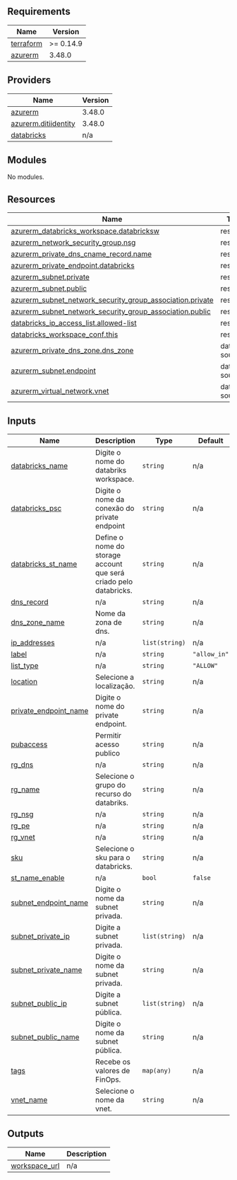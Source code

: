 ## Requirements

| Name | Version |
|------|---------|
| <a name="requirement_terraform"></a> [terraform](#requirement\_terraform) | >= 0.14.9 |
| <a name="requirement_azurerm"></a> [azurerm](#requirement\_azurerm) | 3.48.0 |

## Providers

| Name | Version |
|------|---------|
| <a name="provider_azurerm"></a> [azurerm](#provider\_azurerm) | 3.48.0 |
| <a name="provider_azurerm.ditiidentity"></a> [azurerm.ditiidentity](#provider\_azurerm.ditiidentity) | 3.48.0 |
| <a name="provider_databricks"></a> [databricks](#provider\_databricks) | n/a |

## Modules

No modules.

## Resources

| Name | Type |
|------|------|
| [azurerm_databricks_workspace.databricksw](https://registry.terraform.io/providers/hashicorp/azurerm/3.48.0/docs/resources/databricks_workspace) | resource |
| [azurerm_network_security_group.nsg](https://registry.terraform.io/providers/hashicorp/azurerm/3.48.0/docs/resources/network_security_group) | resource |
| [azurerm_private_dns_cname_record.name](https://registry.terraform.io/providers/hashicorp/azurerm/3.48.0/docs/resources/private_dns_cname_record) | resource |
| [azurerm_private_endpoint.databricks](https://registry.terraform.io/providers/hashicorp/azurerm/3.48.0/docs/resources/private_endpoint) | resource |
| [azurerm_subnet.private](https://registry.terraform.io/providers/hashicorp/azurerm/3.48.0/docs/resources/subnet) | resource |
| [azurerm_subnet.public](https://registry.terraform.io/providers/hashicorp/azurerm/3.48.0/docs/resources/subnet) | resource |
| [azurerm_subnet_network_security_group_association.private](https://registry.terraform.io/providers/hashicorp/azurerm/3.48.0/docs/resources/subnet_network_security_group_association) | resource |
| [azurerm_subnet_network_security_group_association.public](https://registry.terraform.io/providers/hashicorp/azurerm/3.48.0/docs/resources/subnet_network_security_group_association) | resource |
| [databricks_ip_access_list.allowed-list](https://registry.terraform.io/providers/databricks/databricks/latest/docs/resources/ip_access_list) | resource |
| [databricks_workspace_conf.this](https://registry.terraform.io/providers/databricks/databricks/latest/docs/resources/workspace_conf) | resource |
| [azurerm_private_dns_zone.dns_zone](https://registry.terraform.io/providers/hashicorp/azurerm/3.48.0/docs/data-sources/private_dns_zone) | data source |
| [azurerm_subnet.endpoint](https://registry.terraform.io/providers/hashicorp/azurerm/3.48.0/docs/data-sources/subnet) | data source |
| [azurerm_virtual_network.vnet](https://registry.terraform.io/providers/hashicorp/azurerm/3.48.0/docs/data-sources/virtual_network) | data source |

## Inputs

| Name | Description | Type | Default | Required |
|------|-------------|------|---------|:--------:|
| <a name="input_databricks_name"></a> [databricks\_name](#input\_databricks\_name) | Digite o nome do databriks workspace. | `string` | n/a | yes |
| <a name="input_databricks_psc"></a> [databricks\_psc](#input\_databricks\_psc) | Digite o nome da conexão do private endpoint | `string` | n/a | yes |
| <a name="input_databricks_st_name"></a> [databricks\_st\_name](#input\_databricks\_st\_name) | Define o nome do storage account que será criado pelo databricks. | `string` | n/a | yes |
| <a name="input_dns_record"></a> [dns\_record](#input\_dns\_record) | n/a | `string` | n/a | yes |
| <a name="input_dns_zone_name"></a> [dns\_zone\_name](#input\_dns\_zone\_name) | Nome da zona de dns. | `string` | n/a | yes |
| <a name="input_ip_addresses"></a> [ip\_addresses](#input\_ip\_addresses) | n/a | `list(string)` | n/a | yes |
| <a name="input_label"></a> [label](#input\_label) | n/a | `string` | `"allow_in"` | no |
| <a name="input_list_type"></a> [list\_type](#input\_list\_type) | n/a | `string` | `"ALLOW"` | no |
| <a name="input_location"></a> [location](#input\_location) | Selecione a localização. | `string` | n/a | yes |
| <a name="input_private_endpoint_name"></a> [private\_endpoint\_name](#input\_private\_endpoint\_name) | Digite o nome do private endpoint. | `string` | n/a | yes |
| <a name="input_pubaccess"></a> [pubaccess](#input\_pubaccess) | Permitir acesso publico | `string` | n/a | yes |
| <a name="input_rg_dns"></a> [rg\_dns](#input\_rg\_dns) | n/a | `string` | n/a | yes |
| <a name="input_rg_name"></a> [rg\_name](#input\_rg\_name) | Selecione o grupo do recurso do databriks. | `string` | n/a | yes |
| <a name="input_rg_nsg"></a> [rg\_nsg](#input\_rg\_nsg) | n/a | `string` | n/a | yes |
| <a name="input_rg_pe"></a> [rg\_pe](#input\_rg\_pe) | n/a | `string` | n/a | yes |
| <a name="input_rg_vnet"></a> [rg\_vnet](#input\_rg\_vnet) | n/a | `string` | n/a | yes |
| <a name="input_sku"></a> [sku](#input\_sku) | Selecione o sku para o databricks. | `string` | n/a | yes |
| <a name="input_st_name_enable"></a> [st\_name\_enable](#input\_st\_name\_enable) | n/a | `bool` | `false` | no |
| <a name="input_subnet_endpoint_name"></a> [subnet\_endpoint\_name](#input\_subnet\_endpoint\_name) | Digite o nome da subnet privada. | `string` | n/a | yes |
| <a name="input_subnet_private_ip"></a> [subnet\_private\_ip](#input\_subnet\_private\_ip) | Digite a subnet privada. | `list(string)` | n/a | yes |
| <a name="input_subnet_private_name"></a> [subnet\_private\_name](#input\_subnet\_private\_name) | Digite o nome da subnet privada. | `string` | n/a | yes |
| <a name="input_subnet_public_ip"></a> [subnet\_public\_ip](#input\_subnet\_public\_ip) | Digite a subnet pública. | `list(string)` | n/a | yes |
| <a name="input_subnet_public_name"></a> [subnet\_public\_name](#input\_subnet\_public\_name) | Digite o nome da subnet pública. | `string` | n/a | yes |
| <a name="input_tags"></a> [tags](#input\_tags) | Recebe os valores de FinOps. | `map(any)` | n/a | yes |
| <a name="input_vnet_name"></a> [vnet\_name](#input\_vnet\_name) | Selecione o nome da vnet. | `string` | n/a | yes |

## Outputs

| Name | Description |
|------|-------------|
| <a name="output_workspace_url"></a> [workspace\_url](#output\_workspace\_url) | n/a |
